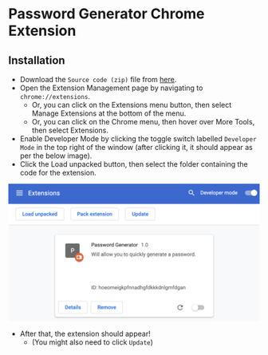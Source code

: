 # Password Generator Chrome Extension

## Installation
- Download the `Source code (zip)` file from [here](https://github.com/hwbrent/Password-Generator-Chrome-Extension/releases/tag/v1.0.0).
- Open the Extension Management page by navigating to `chrome://extensions`.
  - Or, you can click on the Extensions menu button, then select Manage Extensions at the bottom of the menu.
  - Or, you can click on the Chrome menu, then hover over More Tools, then select Extensions.
- Enable Developer Mode by clicking the toggle switch labelled `Developer Mode` in the top right of the window (after clicking it, it should appear as per the below image).
- Click the Load unpacked button, then select the folder containing the code for the extension.

![Pic 1](./images/1.png)

- After that, the extension should appear!
    - (You might also need to click `Update`)
